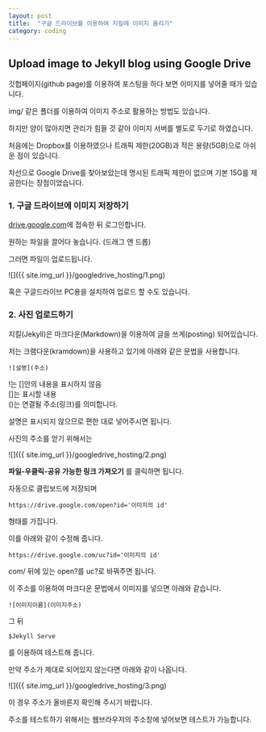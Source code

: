 ```yaml
---
layout: post
title:  "구글 드라이브를 이용하여 지킬에 이미지 올리기"
category: coding
---
```


## Upload image to Jekyll blog using Google Drive

깃헙페이지(github page)를 이용하여 포스팅을 하다 보면 이미지를 넣어줄 때가 있습니다.

img/ 같은 폴더를 이용하여 이미지 주소로 활용하는 방법도 있습니다.

하지만 양이 많아지면 관리가 힘들 것 같아 이미지 서버를 별도로 두기로 하였습니다.

처음에는 Dropbox를 이용하였으나 트래픽 제한(20GB)과 적은 용량(5GB)으로 아쉬운 점이 있습니다.

차선으로 Google Drive를 찾아보았는데 명시된 트래픽 제한이 없으며 기본 15G를 제공한다는 장점이었습니다.

### 1. 구글 드라이브에 이미지 저장하기

[drive.google.com](drive.google.com)에 접속한 뒤 로그인합니다.

원하는 파일을 끌어다 놓습니다. (드래그 앤 드롭)

그러면 파일이 업로드됩니다.

![]({{ site.img_url }}/googledrive_hosting/1.png)

혹은 구글드라이브 PC용을 설치하여 업로드 할 수도 있습니다.

### 2. 사진 업로드하기

지킬(Jekyll)은 마크다운(Markdown)을 이용하여 글을 쓰게(posting) 되어있습니다.

저는 크램다운(kramdown)을 사용하고 있기에 아래와 같은 문법을 사용합니다.

~~~
![설명](주소)
~~~
!는 []안의 내용을 표시하지 않음  
[]는 표시할 내용  
()는 연결될 주소(링크)를 의미합니다.

설명은 표시되지 않으므로 편한 대로 넣어주시면 됩니다.

사진의 주소를 얻기 위해서는 

![]({{ site.img_url }}/googledrive_hosting/2.png)

**파일-우클릭-공유 가능한 링크 가져오기** 를 클릭하면 됩니다.

자동으로 클립보드에 저장되며
~~~
https://drive.google.com/open?id='이미지의 id'
~~~
형태를 가집니다.

이를 아래와 같이 수정해 줍니다.

~~~
https://drive.google.com/uc?id='이미지의 id'
~~~
com/ 뒤에 있는 open?를 uc?로 바꿔주면 됩니다.

이 주소를 이용하여 마크다운 문법에서 이미지를 넣으면 아래와 같습니다.

~~~
![이미지이름](이미지주소)
~~~

그 뒤
~~~
$Jekyll Serve
~~~
를 이용하여 테스트해 줍니다.

만약 주소가 제대로 되어있지 않는다면 아래와 같이 나옵니다.

![]({{ site.img_url }}/googledrive_hosting/3.png)

이 경우 주소가 올바른지 확인해 주시기 바랍니다.

주소를 테스트하기 위해서는 웹브라우저의 주소창에 넣어보면 테스트가 가능합니다.
